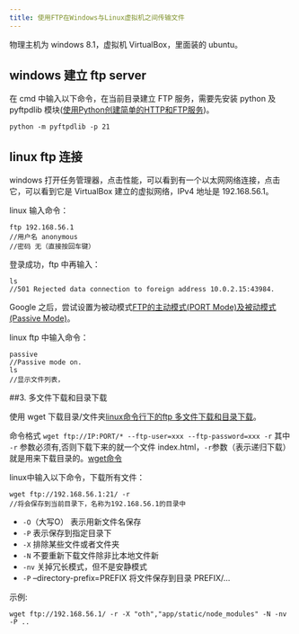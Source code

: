 ```yaml
---
title: 使用FTP在Windows与Linux虚拟机之间传输文件
---
```



物理主机为 windows 8.1，虚拟机 VirtualBox，里面装的 ubuntu。

## windows 建立 ftp server

在 cmd 中输入以下命令，在当前目录建立 FTP 服务，需要先安装 python 及 pyftpdlib 模块([使用Python创建简单的HTTP和FTP服务](http://www.cnblogs.com/yili16438/p/d3209323913c6d53e6060fcd8d27e4c0.html))。

	python -m pyftpdlib -p 21

## linux ftp 连接

windows 打开任务管理器，点击性能，可以看到有一个以太网网络连接，点击它，可以看到它是 VirtualBox 建立的虚拟网络，IPv4 地址是 192.168.56.1。

linux 输入命令：

	ftp 192.168.56.1
	//用户名 anonymous
	//密码 无（直接按回车键）

登录成功，ftp 中再输入：

	ls
	//501 Rejected data connection to foreign address 10.0.2.15:43984.
	 
Google 之后，尝试设置为被动模式[FTP的主动模式(PORT Mode)及被动模式(Passive Mode)](http://kb.cnblogs.com/page/71531/)。

linux ftp 中输入命令：

	passive
	//Passive mode on.
	ls
	//显示文件列表，

##3. 多文件下载和目录下载

使用 wget 下载目录/文件夹[linux命令行下的ftp 多文件下载和目录下载](http://yahoon.blog.51cto.com/13184/200991/)。

命令格式 `wget ftp://IP:PORT/* --ftp-user=xxx --ftp-password=xxx -r`
其中 `-r` 参数必须有,否则下载下来的就一个文件 index.html，`-r`参数（表示递归下载）就是用来下载目录的。[wget命令](http://www.cnblogs.com/peida/archive/2013/03/18/2965369.html)

linux中输入以下命令，下载所有文件：

	wget ftp://192.168.56.1:21/ -r
	//将会保存到当前目录下，名称为192.168.56.1的目录中

- `-O`（大写O） 表示用新文件名保存
- `-P` 表示保存到指定目录下
- `-X` 排除某些文件或者文件夹
- `-N` 不要重新下载文件除非比本地文件新
- `-nv` 关掉冗长模式，但不是安静模式
- `-P` –directory-prefix=PREFIX 将文件保存到目录 PREFIX/…

示例:

	wget ftp://192.168.56.1/ -r -X "oth","app/static/node_modules" -N -nv -P ..